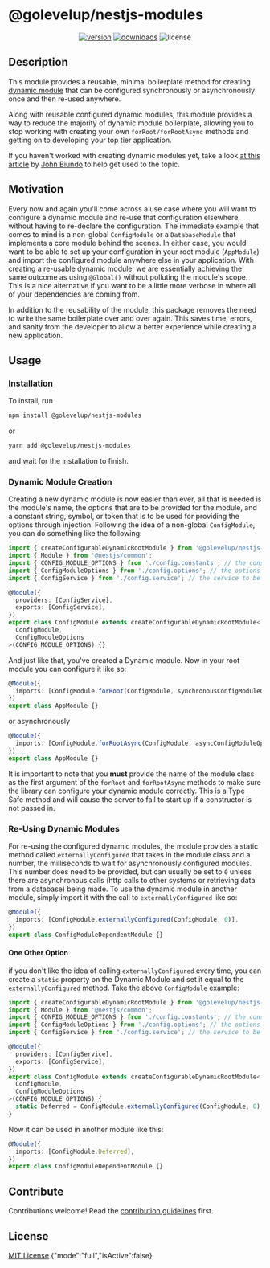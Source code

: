 # @golevelup/nestjs-modules

<p align="center">
<a href="https://www.npmjs.com/package/@golevelup/nestjs-modules"><img src="https://img.shields.io/npm/v/@golevelup/nestjs-modules.svg?style=flat" alt="version" /></a>
<a href="https://www.npmjs.com/package/@golevelup/nestjs-modules"><img alt="downloads" src="https://img.shields.io/npm/dt/@golevelup/nestjs-modules.svg?style=flat"></a>
<img alt="license" src="https://img.shields.io/npm/l/@golevelup/nestjs-modules.svg">
</p>

## Description

This module provides a reusable, minimal boilerplate method for creating [dynamic module](https://docs.nestjs.com/fundamentals/dynamic-modules) that can be configured synchronously or asynchronously once and then re-used anywhere.

Along with reusable configured dynamic modules, this module provides a way to reduce the majority of dynamic module boilerplate, allowing you to stop working with creating your own `forRoot/forRootAsync` methods and getting on to developing your top tier application.

If you haven't worked with creating dynamic modules yet, take a look [at this article](https://dev.to/nestjs/advanced-nestjs-how-to-build-completely-dynamic-nestjs-modules-1370) by [John Biundo](https://github.com/johnbiundo) to help get used to the topic.

## Motivation

Every now and again you'll come across a use case where you will want to configure a dynamic module and re-use that configuration elsewhere, without having to re-declare the configuration. The immediate example that comes to mind is a non-global `ConfigModule` or a `DatabaseModule` that implements a core module behind the scenes. In either case, you would want to be able to set up your configuration in your root module (`AppModule`) and import the configured module anywhere else in your application. With creating a re-usable dynamic module, we are essentially achieving the same outcome as using `@Global()` without polluting the module's scope. This is a nice alternative if you want to be a little more verbose in where all of your dependencies are coming from.

In addition to the reusability of the module, this package removes the need to write the same boilerplate over and over again. This saves time, errors, and sanity from the developer to allow a better experience while creating a new application.

## Usage

### Installation

To install, run

```sh
npm install @golevelup/nestjs-modules
```

or

```sh
yarn add @golevelup/nestjs-modules
```

and wait for the installation to finish.

### Dynamic Module Creation

Creating a new dynamic module is now easier than ever, all that is needed is the module's name, the options that are to be provided for the module, and a constant string, symbol, or token that is to be used for providing the options through injection. Following the idea of a non-global `ConfigModule`, you can do something like the following:

```ts
import { createConfigurableDynamicRootModule } from '@golevelup/nestjs-modules';
import { Module } from '@nestjs/common';
import { CONFIG_MODULE_OPTIONS } from './config.constants'; // the constant string/symbol/token
import { ConfigModuleOptions } from './config.options'; // the options to provide to the service
import { ConfigService } from './config.service'; // the service to be provided to the rest of the server

@Module({
  providers: [ConfigService],
  exports: [ConfigService],
})
export class ConfigModule extends createConfigurableDynamicRootModule<
  ConfigModule,
  ConfigModuleOptions
>(CONFIG_MODULE_OPTIONS) {}
```

And just like that, you've created a Dynamic module. Now in your root module you can configure it like so:

```ts
@Module({
  imports: [ConfigModule.forRoot(ConfigModule, synchronousConfigModuleOptions)],
})
export class AppModule {}
```

or asynchronously

```ts
@Module({
  imports: [ConfigModule.forRootAsync(ConfigModule, asyncConfigModuleOptions)],
})
export class AppModule {}
```

It is important to note that you **must** provide the name of the module class as the first argument of the `forRoot` and `forRootAsync` methods to make sure the library can configure your dynamic module correctly. This is a Type Safe method and will cause the server to fail to start up if a constructor is not passed in.

### Re-Using Dynamic Modules

For re-using the configured dynamic modules, the module provides a static method called `externallyConfigured` that takes in the module class and a number, the milliseconds to wait for asynchronously configured modules. This number does need to be provided, but can usually be set to `0` unless there are asynchronous calls (http calls to other systems or retrieving data from a database) being made. To use the dynamic module in another module, simply import it with the call to `externallyConfigured` like so:

```ts
@Module({
  imports: [ConfigModule.externallyConfigured(ConfigModule, 0)],
})
export class ConfigModuleDependentModule {}
```

#### One Other Option

if you don't like the idea of calling `externallyConfigured` every time, you can create a `static` property on the Dynamic Module and set it equal to the `externallyConfigured` method. Take the above `ConfigModule` example:

```ts
import { createConfigurableDynamicRootModule } from '@golevelup/nestjs-modules';
import { Module } from '@nestjs/common';
import { CONFIG_MODULE_OPTIONS } from './config.constants'; // the constant string/symbol/token
import { ConfigModuleOptions } from './config.options'; // the options to provide to the service
import { ConfigService } from './config.service'; // the service to be provided to the rest of the server

@Module({
  providers: [ConfigService],
  exports: [ConfigService],
})
export class ConfigModule extends createConfigurableDynamicRootModule<
  ConfigModule,
  ConfigModuleOptions
>(CONFIG_MODULE_OPTIONS) {
  static Deferred = ConfigModule.externallyConfigured(ConfigModule, 0);
}
```

Now it can be used in another module like this:

```ts
@Module({
  imports: [ConfigModule.Deferred],
})
export class ConfigModuleDependentModule {}
```

## Contribute

Contributions welcome! Read the [contribution guidelines](../../CONTRIBUTING.md) first.

## License

[MIT License](../../LICENSE)
{"mode":"full","isActive":false}
